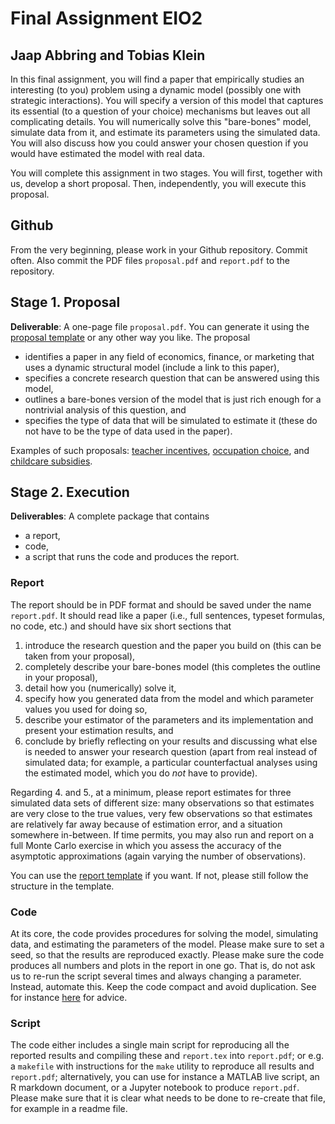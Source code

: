# Final Assignment EIO2
## Jaap Abbring and Tobias Klein

In this final assignment, you will find a paper that empirically studies an interesting (to you) problem using a dynamic model (possibly one with strategic interactions). You will specify a version of this model that captures its essential (to a question of your choice) mechanisms but leaves out all complicating details. You will numerically solve this "bare-bones" model, simulate data from it, and estimate its parameters using the simulated data. You will also discuss how you could answer your chosen question if you would have estimated the model with real data.

You will complete this assignment in two stages. You will first, together with us, develop a short proposal. Then, independently, you will execute this proposal.

## Github
From the very beginning, please work in your Github repository. Commit often. Also commit the PDF files `proposal.pdf` and `report.pdf` to the repository.

## Stage 1. Proposal 

**Deliverable**: A one-page file `proposal.pdf`. You can generate it using the [proposal template](proposal.tex) or any other way you like. The proposal
- identifies a paper in any field of economics, finance, or marketing that uses a dynamic structural model (include a link to this paper), 
- specifies a concrete research question that can be answered using this model, 
- outlines a bare-bones version of the model that is just rich enough for a nontrivial analysis of this question, and 
- specifies the type of data that will be simulated to estimate it (these do not have to be the type of data used in the paper).

Examples of such proposals: [teacher incentives](examples/proposalTeachers.pdf), [occupation choice](examples/proposalOccupation.pdf), and [childcare subsidies](examples/proposalChildcare.pdf).

## Stage 2. Execution 

**Deliverables**: A complete package that contains
- a report,
- code,
- a script that runs the code and produces the report.

### Report
The report should be in PDF format and should be saved under the name `report.pdf`. It should read like a paper (i.e., full sentences, typeset formulas, no code, etc.) and should have six short sections that
1. introduce the research question and the paper you build on (this can be taken from your proposal),
2. completely describe your bare-bones model (this completes the outline in your proposal),
3. detail how you (numerically) solve it,
4. specify how you generated data from the model and which parameter values you used for doing so, 
5. describe your estimator of the parameters and its implementation and present your estimation results, and
6. conclude by briefly reflecting on your results and discussing what else is needed to answer your research question (apart from real instead of simulated data; for example, a particular counterfactual analyses using the estimated model, which you do _not_ have to provide). 

Regarding 4. and 5., at a minimum, please report estimates for three simulated data sets of different size: many observations so that estimates are very close to the true values, very few observations so that estimates are relatively far away because of estimation error, and a situation somewhere in-between. If time permits, you may also run and report on a full Monte Carlo exercise in which you assess the accuracy of the asymptotic approximations (again varying the number of observations).

You can use the [report template](report.tex) if you want. If not, please still follow the structure in the template.

### Code 
At its core, the code provides procedures for solving the model, simulating data, and estimating the parameters of the model. Please make sure to set a seed, so that the results are reproduced exactly. Please make sure the code produces all numbers and plots in the report in one go. That is, do not ask us to re-run the script several times and always changing a parameter. Instead, automate this. Keep the code compact and avoid duplication. See for instance [here](https://tilburgsciencehub.com/building-blocks/develop-your-research-skills/tips/principles-good-coding/) for advice.

### Script
The code either includes a single main script for reproducing all the reported results and compiling these and `report.tex` into `report.pdf`; or e.g. a `makefile` with instructions for the `make` utility to reproduce all results and `report.pdf`; alternatively, you can use for instance a MATLAB live script, an R markdown document, or a Jupyter notebook to produce `report.pdf`. Please make sure that it is clear what needs to be done to re-create that file, for example in a readme file.
